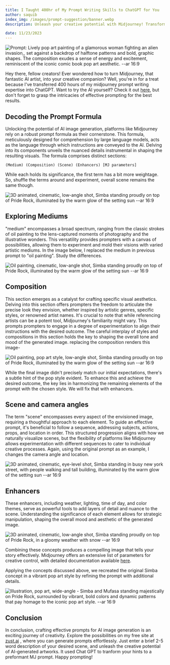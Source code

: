 ```yaml
---
title: I Taught 400hr of My Prompt Writing Skills to ChatGPT for You
author: saquib
index_img: /images/prompt-suggestion/banner.webp
description: Unleash your creative potential with Midjourney! Transform 400 hours of my expertise into compelling AI prompts. Use chat gpt based prompt suggestion tool.

date: 11/23/2023
---
```



![Prompt: Lively pop art painting of a glamorous woman fighting an alien invasion,, set against a backdrop of halftone patterns and bold, graphic shapes. The composition exudes a sense of energy and excitement, reminiscent of the iconic comic book pop art aesthetic. --ar 16:9](/images/prompt-suggestion/banner.webp)

Hey there, fellow creators! Ever wondered how to turn Midjourney, that fantastic AI artist, into your creative companion? Well, you're in for a treat because I've transferred 400 hours of my midjourney prompt writing expertise into ChatGPT. Want to try the AI yourself? Check it out [here](https://zust.ai/tools/prompt-suggestion), but don't forget to grasp the intricacies of effective prompting for the best results.

## Decoding the Prompt Formula
Unlocking the potential of AI image generation, platforms like Midjourney rely on a robust prompt formula as their cornerstone. This formula, meticulously designed for comprehension by large language models, acts as the language through which instructions are conveyed to the AI. Delving into its components unveils the nuanced details instrumental in shaping the resulting visuals. The formula comprises distinct sections:

```
(Medium) (Composition) (Scene) (Enhancers) [MJ parameters]
```
While each holds its significance, the first term has a bit more weightage. So, shuffle the terms around and experiment, overall scene remains the same though.

![3D animated, cinematic, low-angle shot, Simba standing proudly on top of Pride Rock, illuminated by the warm glow of the setting sun --ar 16:9](/images/prompt-suggestion/pixar-simba.webp)

## Exploring Mediums
"medium" encompasses a broad spectrum, ranging from the classic strokes of oil painting to the lens-captured moments of photography and the illustrative wonders. This versatility provides prompters with a canvas of possibilities, allowing them to experiment and mold their visions with varied artistic mediums. In the image below, I replaced the medium in previous prompt to "oil painting". Study the differences.

![Oil painting, cinematic, low-angle shot, Simba standing proudly on top of Pride Rock, illuminated by the warm glow of the setting sun --ar 16:9](/images/prompt-suggestion/oil-simba.webp)

## Composition
This section emerges as a catalyst for crafting specific visual aesthetics. Delving into this section offers prompters the freedom to articulate the precise look they envision, whether inspired by artistic genres, specific styles, or renowned artist names. It's crucial to note that while referencing artists can be a potent tool, Midjourney's familiarity might vary. This prompts prompters to engage in a degree of experimentation to align their instructions with the desired outcome. The careful interplay of styles and compositions in this section holds the key to shaping the overall tone and mood of the generated image. replacing the composition renders this image-

![Oil painting, pop art style, low-angle shot, Simba standing proudly on top of Pride Rock, illuminated by the warm glow of the setting sun --ar 16:9 ](/images/prompt-suggestion/pop-simba.webp)

While the final image didn't precisely match our initial expectations, there's a subtle hint of the pop style evident. To enhance this and achieve the desired outcome, the key lies in harmonizing the remaining elements of the prompt with the chosen style. We will fix that with enhancers.

## Scene and camera angles
The term "scene" encompasses every aspect of the envisioned image, requiring a thoughtful approach to each element. To guide an effective prompt, it's beneficial to follow a sequence, addressing subjects, actions, props, and location in order. This structured progression aligns with how we naturally visualize scenes, but the flexibility of platforms like Midjourney allows experimentation with different sequences to cater to individual creative processes. Again, using the original prompt as an example, I changes the camera angle and location.

![3D animated, cinematic, eye-level shot, Simba standing in busy new york street, with people walking and tall building, illuminated by the warm glow of the setting sun --ar 16:9 ](/images/prompt-suggestion/city-simba.webp)

## Enhancers
These enhancers, including weather, lighting, time of day, and color themes, serve as powerful tools to add layers of detail and nuance to the scene. Understanding the significance of each element allows for strategic manipulation, shaping the overall mood and aesthetic of the generated image.


![3D animated, cinematic, low-angle shot, Simba standing proudly on top of Pride Rock, in a gloomy weather with snow --ar 16:9](/images/prompt-suggestion/snow-simba.webp)

Combining these concepts produces a compelling image that tells your story effectively. Midjourney offers an extensive list of parameters for creative control, with detailed documentation available [here](https://docs.midjourney.com/docs/parameter-list).

Applying the concepts discussed above, we recreated the original Simba concept in a vibrant pop art style by refining the prompt with additional details.

![Illustration, pop art, wide-angle - Simba and Mufasa standing majestically on Pride Rock, surrounded by vibrant, bold colors and dynamic patterns that pay homage to the iconic pop art style. --ar 16:9](/images/prompt-suggestion/pop2-simba.webp)

## Conclusion
In conclusion, crafting effective prompts for AI image generation is an exciting journey of creativity. Explore the possibilities on my free site at [zust.ai](https://zust.ai/tools/prompt-suggestion) , where you can generate prompts effortlessly. Just enter a brief 2-5 word description of your desired scene, and unleash the creative potential of AI-generated artworks. It used Chat GPT to tranform your hints to a preformant MJ prompt. Happy prompting!
